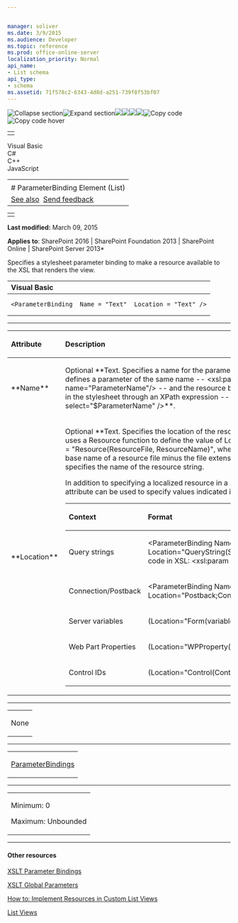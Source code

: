 ```yaml
---


manager: soliver
ms.date: 3/9/2015
ms.audience: Developer
ms.topic: reference
ms.prod: office-online-server
localization_priority: Normal
api_name:
- List schema
api_type:
- schema
ms.assetid: 71f578c2-6343-4d8d-a251-739f8f53bf07
---
```


![Collapse
section](../icons/collapse_all.gif "Collapse section")![Expand
section](../icons/expand_all.gif "Expand section")![](../icons/collapse_all.gif)![](../icons/expand_all.gif)![](../icons/dropdown.gif)![](../icons/dropdownHover.gif)![Copy
code](../icons/copycode.gif "Copy code")![Copy code
hover](../icons/copycodeHighlight.gif "Copy code hover")
<table>
<tbody>
<tr class="odd">
<td align="left"></td>
</tr>
</tbody>
</table>

Visual Basic  
C\#  
C++  
JavaScript  

<table>
<tbody>
<tr class="odd">
<td align="left"><span id="runningHeaderText"></span></td>
</tr>
<tr class="even">
<td align="left"># ParameterBinding Element (List)</td>
</tr>
<tr class="odd">
<td align="left"><a href="#seeAlsoToggle">See also</a>  <span id="headfeedbackarea" class="feedbackhead"><a href="javascript:SubmitFeedback(&#39;docthis@Microsoft.com&#39;,&#39;&#39;,&#39;&#39;,&#39;&#39;,&#39;1.0.18082.1225&#39;,&#39;%0\dThank%20you%20for%20your%20feedback.%20The%20developer%20writing%20teams%20use%20your%20feedback%20to%20improve%20documentation.%20While%20we%20are%20reviewing%20your%20feedback,%20we%20may%20send%20you%20e-mail%20to%20ask%20for%20clarification%20or%20feedback%20on%20a%20solution.%20We%20do%20not%20use%20your%20e-mail%20address%20for%20any%20other%20purpose%20and%20we%20delete%20it%20after%20we%20finish%20our%20review.%0\AFor%20further%20information%20about%20the%20privacy%20policies%20of%20Microsoft,%20please%20see%20http://privacy.microsoft.com/en-us/default.aspx.%0\A%0\d&#39;,&#39;Customer%20feedback&#39;);">Send feedback</a></span></td>
</tr>
</tbody>
</table>

<table>
<colgroup>
<col width="100%" />
</colgroup>
<tbody>
<tr class="odd">
<td align="left"></td>
</tr>
</tbody>
</table>

**Last modified:** March 09, 2015

**Applies to**: SharePoint 2016 | SharePoint Foundation 2013 |
SharePoint Online | SharePoint Server 2013*

Specifies a stylesheet parameter binding to make a resource available to
the XSL that renders the view.

<span codelanguage="VisualBasic"></span>
<table>
<colgroup>
<col width="100%" />
</colgroup>
<thead>
<tr class="header">
<th align="left">Visual Basic</th>
</tr>
</thead>
<tbody>
<tr class="odd">
<td align="left"><pre><code>&lt;ParameterBinding  Name = &quot;Text&quot;  Location = &quot;Text&quot; /&gt;</code></pre></td>
</tr>
</tbody>
</table>


-----------------------------------------------------------------------------------------------------------------------------------------------------------------------------------------------

<table>
<colgroup>
<col width="50%" />
<col width="50%" />
</colgroup>
<thead>
<tr class="header">
<th align="left"><p>Attribute</p></th>
<th align="left"><p>Description</p></th>
</tr>
</thead>
<tbody>
<tr class="odd">
<td align="left"><p>**Name**</p></td>
<td align="left"><p>Optional **Text</span>. Specifies a name for the parameter. The XSL stylesheet defines a parameter of the same name -- <span class="code">&lt;xsl:param name=&quot;ParameterName&quot;/&gt;</span> -- and the resource becomes available anywhere in the stylesheet through an XPath expression -- <span class="code">&lt;xsl:value-of select=&quot;$ParameterName&quot; /&gt;**.</p></td>
</tr>
<tr class="even">
<td align="left"><p>**Location**</p></td>
<td align="left"><p>Optional **Text</span>. Specifies the location of the resource. SharePoint Foundation uses a <span class="keyword">Resource</span> function to define the value of <span class="keyword">Location</span> in the format <span class="code">Location = &quot;Resource(ResourceFile, ResourceName)&quot;</span>, where <span class="parameter" sdata="paramReference">ResourceFile</span> specifies the base name of a resource file minus the file extension, and <span class="parameter" sdata="paramReference">ResourceName** specifies the name of the resource string.</p>
<p>In addition to specifying a localized resource in a .resx file, the **Location** attribute can be used to specify values indicated in the following table.</p>
<div class="tableSection">
<table>
<colgroup>
<col width="50%" />
<col width="50%" />
</colgroup>
<thead>
<tr class="header">
<th align="left"><p>Context</p></th>
<th align="left"><p>Format</p></th>
</tr>
</thead>
<tbody>
<tr class="odd">
<td align="left"><p>Query strings</p></td>
<td align="left"><p><span class="code">&lt;ParameterBinding Name=&quot;SelectedID&quot; Location=&quot;QueryString(SelectedID)&quot;/&gt;</span>Corresponding code in XSL: <span class="code">&lt;xsl:param name=&quot;SelectedID&quot;/&gt;</span></p></td>
</tr>
<tr class="even">
<td align="left"><p>Connection/Postback</p></td>
<td align="left"><p><span class="code">&lt;ParameterBinding Name=&quot;dvt_firstrow&quot; Location=&quot;Postback;Connection&quot;/&gt;</span></p></td>
</tr>
<tr class="odd">
<td align="left"><p>Server variables</p></td>
<td align="left"><p><span class="code">(Location=&quot;Form(variableName)&quot;)</span></p></td>
</tr>
<tr class="even">
<td align="left"><p>Web Part Properties</p></td>
<td align="left"><p><span class="code">(Location=&quot;WPProperty(PropertyValue&quot;)</span></p></td>
</tr>
<tr class="odd">
<td align="left"><p>Control IDs</p></td>
<td align="left"><p><span class="code">(Location=&quot;Control(ControlID)&quot;)</span></p></td>
</tr>
</tbody>
</table>
</div></td>
</tr>
</tbody>
</table>


---------------------------------------------------------------------------------------------------------------------------------------------------------------------------------------------------

<table>
<colgroup>
<col width="100%" />
</colgroup>
<tbody>
<tr class="odd">
<td align="left"><p>None</p></td>
</tr>
</tbody>
</table>


----------------------------------------------------------------------------------------------------------------------------------------------------------------------------------------------------

<table>
<colgroup>
<col width="100%" />
</colgroup>
<tbody>
<tr class="odd">
<td align="left"><p><a href="parameterbindings-element-list.htm">ParameterBindings</a></p></td>
</tr>
</tbody>
</table>


------------------------------------------------------------------------------------------------------------------------------------------------------------------------------------------------

<table>
<colgroup>
<col width="100%" />
</colgroup>
<tbody>
<tr class="odd">
<td align="left"><p>Minimum: 0</p>
<p>Maximum: Unbounded</p></td>
</tr>
</tbody>
</table>


-------------------------------------------------------------------------------------------------------------------------------------------------------------------------------------------

#### Other resources

[XSLT Parameter
Bindings](http://msdn.microsoft.com/library/0e63af9c-c94b-4425-8b93-989dad1dd49d(Office.15).aspx)

[XSLT Global
Parameters](http://msdn.microsoft.com/library/13abde86-c820-42bd-863a-c9c8829255a6(Office.15).aspx)

[How to: Implement Resources in Custom List
Views](http://msdn.microsoft.com/library/f8a01a0b-0538-4c4a-b2af-30c3f7f1ff4b(Office.15).aspx)

[List
Views](http://msdn.microsoft.com/library/43e6ba7e-eddb-418a-a570-c0815016fc17(Office.15).aspx)








